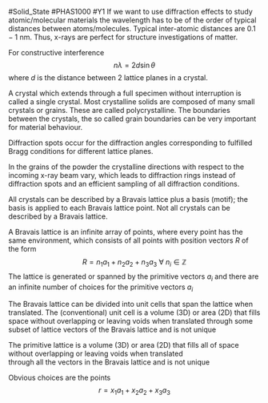 #Solid_State #PHAS1000 #Y1 
If we want to use diffraction effects to study atomic/molecular materials the wavelength has to be of the order of typical distances between atoms/molecules. Typical inter-atomic distances are $0.1-1  \ \text{nm}$. Thus, x-rays are perfect for structure investigations of matter.



For constructive interference
$$n\lambda=2d\sin \theta$$
where $d$ is the distance between 2 lattice planes in a crystal.

A crystal which extends through a full specimen without interruption is called a single crystal. Most crystalline solids are composed of many small crystals or grains. These are called polycrystalline. The boundaries between the crystals, the so called grain boundaries can be very important for material behaviour.

Diffraction spots occur for the diffraction angles corresponding to fulfilled Bragg conditions for different lattice planes.

In the grains of the powder the crystalline directions with respect to the incoming x-ray beam vary, which leads to diffraction rings instead of diffraction spots and an efficient sampling of all diffraction conditions.

All crystals can be described by a Bravais lattice plus a basis (motif); the basis is applied to each Bravais lattice point. Not all crystals can be described by a Bravais lattice.

A Bravais lattice is an infinite array of points, where every point has the same environment, which consists of all points with position vectors $R$ of the form
$$R=n_{1}a_{1}+n_{2}a_{2}+n_{3}a_{3} \ \forall \ n_{i} \in \mathbb Z$$
The lattice is generated or spanned by the primitive vectors $a_{i}$ and there are an infinite number of choices for the primitive vectors $a_{i}$

The Bravais lattice can be divided into unit cells that span the lattice when translated. The (conventional) unit cell is a volume (3D) or area (2D) that fills space without overlapping or leaving voids when translated through some subset of lattice vectors of the Bravais lattice and is not unique

The primitive lattice is a volume (3D) or area (2D) that fills all of space without overlapping or leaving voids when translated  
through all the vectors in the Bravais lattice and is not unique  

Obvious choices are the points
$$r=x_{1}a_{1}+x_{2}a_{2}+x_{3}a_{3}$$
